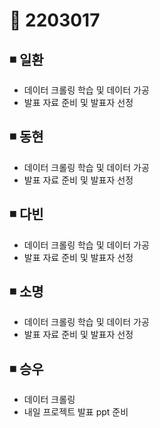 # 📌 2203017

## ◾ 일환

- 데이터 크롤링 학습 및 데이터 가공
- 발표 자료 준비 및 발표자 선정

## ◾ 동현

- 데이터 크롤링 학습 및 데이터 가공
- 발표 자료 준비 및 발표자 선정

## ◾ 다빈

- 데이터 크롤링 학습 및 데이터 가공
- 발표 자료 준비 및 발표자 선정

## ◾ 소명

- 데이터 크롤링 학습 및 데이터 가공
- 발표 자료 준비 및 발표자 선정

## ◾ 승우

- 데이터 크롤링
- 내일 프로젝트 발표 ppt 준비
